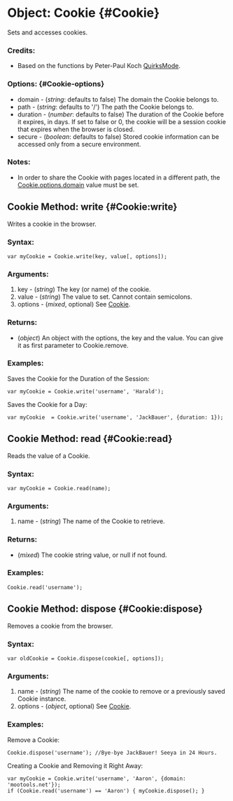 Object: Cookie {#Cookie}
========================

Sets and accesses cookies.

### Credits:

- Based on the functions by Peter-Paul Koch [QuirksMode][].

### Options: {#Cookie-options}

* domain   - (*string*: defaults to false) The domain the Cookie belongs to.
* path     - (*string*: defaults to '/') The path the Cookie belongs to.
* duration - (*number*: defaults to false) The duration of the Cookie before it expires, in days. If set to false or 0, the cookie will be a session cookie that expires when the browser is closed.
* secure   - (*boolean*: defaults to false) Stored cookie information can be accessed only from a secure environment.

### Notes:

- In order to share the Cookie with pages located in a different path, the [Cookie.options.domain][] value must be set.



Cookie Method: write {#Cookie:write}
--------------------------------

Writes a cookie in the browser.

### Syntax:

	var myCookie = Cookie.write(key, value[, options]);

### Arguments:

1. key     - (*string*) The key (or name) of the cookie.
2. value   - (*string*) The value to set. Cannot contain semicolons.
3. options - (*mixed*, optional) See [Cookie][].

### Returns:

* (*object*) An object with the options, the key and the value. You can give it as first parameter to Cookie.remove.

### Examples:

Saves the Cookie for the Duration of the Session:

	var myCookie = Cookie.write('username', 'Harald');

Saves the Cookie for a Day:

	var myCookie  = Cookie.write('username', 'JackBauer', {duration: 1});



Cookie Method: read {#Cookie:read}
--------------------------------

Reads the value of a Cookie.

### Syntax:

	var myCookie = Cookie.read(name);

### Arguments:

1. name - (*string*) The name of the Cookie to retrieve.

### Returns:

* (*mixed*) The cookie string value, or null if not found.

### Examples:

	Cookie.read('username');



Cookie Method: dispose {#Cookie:dispose}
--------------------------------------

Removes a cookie from the browser.

### Syntax:

	var oldCookie = Cookie.dispose(cookie[, options]);

### Arguments:

1. name  - (*string*) The name of the cookie to remove or a previously saved Cookie instance.
2. options - (*object*, optional) See [Cookie][].

### Examples:

Remove a Cookie:

	Cookie.dispose('username'); //Bye-bye JackBauer! Seeya in 24 Hours.

Creating a Cookie and Removing it Right Away:

	var myCookie = Cookie.write('username', 'Aaron', {domain: 'mootools.net'});
	if (Cookie.read('username') == 'Aaron') { myCookie.dispose(); }



[Cookie]: #Cookie
[Cookie.options]: #Cookie-options
[Cookie.options.domain]: #Cookie-options
[QuirksMode]: http://www.quirksmode.org
